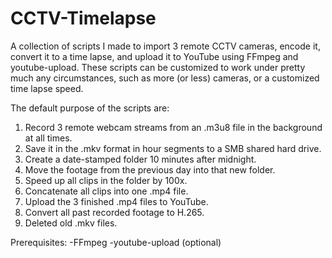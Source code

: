 # CCTV-Timelapse
A collection of scripts I made to import 3 remote CCTV cameras, encode it, convert it to a time lapse, and upload it to YouTube using FFmpeg and youtube-upload. These scripts can be customized to work under pretty much any circumstances, such as more (or less) cameras, or a customized time lapse speed.

The default purpose of the scripts are:
1) Record 3 remote webcam streams from an .m3u8 file in the background at all times.
2) Save it in the .mkv format in hour segments to a SMB shared hard drive.
3) Create a date-stamped folder 10 minutes after midnight.
4) Move the footage from the previous day into that new folder.
5) Speed up all clips in the folder by 100x.
6) Concatenate all clips into one .mp4 file.
7) Upload the 3 finished .mp4 files to YouTube.
8) Convert all past recorded footage to H.265.
9) Deleted old .mkv files.

Prerequisites:
-FFmpeg
-youtube-upload (optional)
